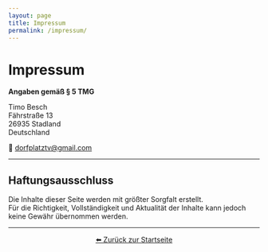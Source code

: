 ```yaml
---
layout: page
title: Impressum
permalink: /impressum/
---
```


# Impressum

**Angaben gemäß § 5 TMG**

Timo Besch  
Fährstraße 13  
26935 Stadland  
Deutschland  

📧 [dorfplatztv@gmail.com](mailto:dorfplatztv@gmail.com)

---

## Haftungsausschluss

Die Inhalte dieser Seite werden mit größter Sorgfalt erstellt.  
Für die Richtigkeit, Vollständigkeit und Aktualität der Inhalte kann jedoch keine Gewähr übernommen werden.

---

<p align="center">
  <a href="/" class="btn">⬅️ Zurück zur Startseite</a>
</p>

